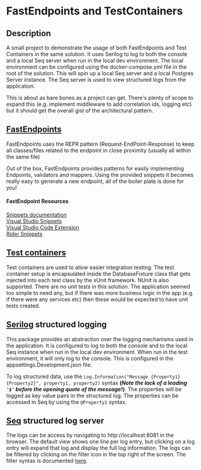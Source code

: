 # FastEndpoints and TestContainers
## Description

A small project to demonstrate the usage of both FastEndpoints and Test Containers in the same solution. It uses Serilog to log to both the console and a local Seq server when run in the local dev environment.
The local environment can be configured using the docker-compose.yml file in the root of the solution. This will spin up a local Seq server and a local Postgres Server instance. The Seq server is used to view structured logs from the application.


This is about as bare bones as a project can get. There's plenty of scope to expand this (e.g. implement middleware to add correlation ids, logging etc) but it should get the overall gist of the architectural pattern.

## [FastEndpoints](https://fast-endpoints.com/)<br/>
FastEndpoints uses the REPR pattern (Request-EndPoint-Response) to keep all classes/files related to the endpoint in close proximity (usually all within the same file)

Out of the box, FastEndpoints provides patterns for easily implementing Endpoints, validators and mappers. Using the provided snippets it becomes really easy to generate a new endpoint, all of the boiler plate is done for you!
#### FastEndpoint Resources
[Snippets documentation](https://fast-endpoints.com/docs/scaffolding#feature-scaffolding)<br/>
[Visual Studio Snippets](https://marketplace.visualstudio.com/items?itemName=dj-nitehawk.FastEndpoints)<br/>
[Visual Studio Code Extension](https://marketplace.visualstudio.com/items?itemName=drilko.fastendpoints)<br/>
[Rider Snippets](https://gist.github.com/dj-nitehawk/6493cb85bf3bb20aad5d2fd7814bad15)

## [Test containers](https://testcontainers.com/)
Test containers are used to allow easier integration testing. The test container setup is encapsulated inside the DatabaseFixture class that gets injected into each test class by the xUnit framework. NUnit is also supported.
There are no unit tests in this solution. The application seemed too simple to need any, but if there was more business logic in the app (e.g. if there were any services etc) then these would be expected to have unit tests created. 

## [Serilog](https://serilog.net/) structured logging
This package provides an abstraction over the logging mechanisms used in the application. It is configured to log to both the console and to the local Seq instance when run in the local dev environment. When run in the test environment, it will only log to the console. This is configured in the appsettings.Development.json file.

To log structured data, use the `Log.Information("Message {Property1} {Property2}", property1, property2)` syntax **(*Note the lack of a leading `'$'` before the opening quote of the message!*)**.
The properties will be logged as key value pairs in the structured log. The properties can be accessed in Seq by using the `@Property1` syntax.


## [Seq](https://datalust.co/seq) structured log server
The logs can be access by navigating to http://localhost:8081 in the browser. The default view shows one line per log entry, but clicking on a log entry will expand that log and display the full log information. The logs can be filtered by clicking on the filter icon in the top right of the screen. The filter syntax is documented [here](https://docs.datalust.co/docs/query-language).